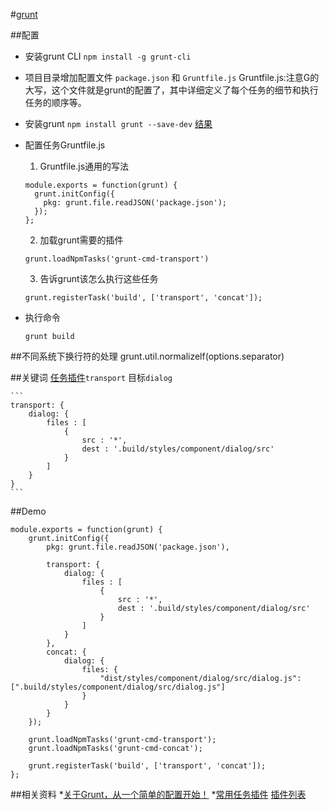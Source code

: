 #[grunt](http://www.gruntjs.org/)



##配置

* 安装grunt CLI  `npm install -g grunt-cli`
* 项目目录增加配置文件 `package.json` 和 `Gruntfile.js`
	Gruntfile.js:注意G的大写，这个文件就是grunt的配置了，其中详细定义了每个任务的细节和执行任务的顺序等。
* 安装grunt `npm install grunt --save-dev`
	[结果](/img/grunt.png)
* 配置任务Gruntfile.js 
	1. Gruntfile.js通用的写法
	```
	module.exports = function(grunt) {
	  grunt.initConfig({
	    pkg: grunt.file.readJSON('package.json');
	  });
	};
	```

	2. 加载grunt需要的插件

	`grunt.loadNpmTasks('grunt-cmd-transport')`

	3. 告诉grunt该怎么执行这些任务

	`grunt.registerTask('build', ['transport', 'concat']);`

* 执行命令

	`grunt build`	

##不同系统下换行符的处理
	grunt.util.normalizelf(options.separator)

##关键词
[任务插件](http://gruntjs.com/plugins)`transport`  目标`dialog`

	```
	transport: {
	    dialog: {
	        files : [
	            {
	                src : '*',
	                dest : '.build/styles/component/dialog/src'
	            }
	        ]
	    }
	}
	```

##Demo
```
module.exports = function(grunt) {
    grunt.initConfig({
        pkg: grunt.file.readJSON('package.json'),

        transport: {
            dialog: {
                files : [
                    {
                        src : '*',
                        dest : '.build/styles/component/dialog/src'
                    }
                ]
            }
        },
        concat: {
            dialog: {
                files: {
                    "dist/styles/component/dialog/src/dialog.js": [".build/styles/component/dialog/src/dialog.js"]
                }
            }
        }
    });

    grunt.loadNpmTasks('grunt-cmd-transport');
    grunt.loadNpmTasks('grunt-cmd-concat');

    grunt.registerTask('build', ['transport', 'concat']);
};
```
##相关资料
*[关于Grunt，从一个简单的配置开始！](http://docs.spmjs.org/contrib/simple-grunt)
*[常用任务插件](https://github.com/gruntjs/grunt-contrib) [插件列表](http://www.xuanfengge.com/grunt-commonly-used-plug-in-introduced.html)